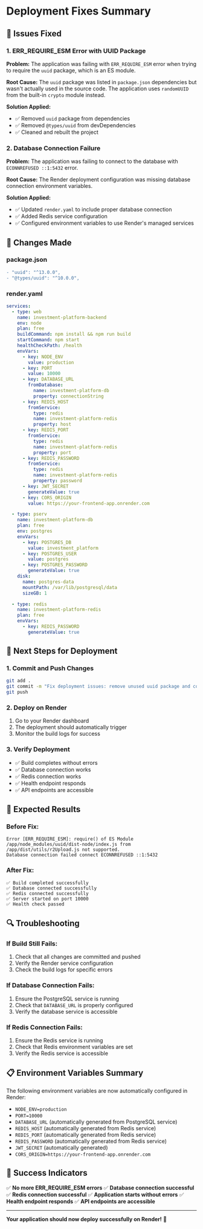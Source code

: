# Deployment Fixes Summary

## 🚨 **Issues Fixed**

### 1. **ERR_REQUIRE_ESM Error with UUID Package**
**Problem:** The application was failing with `ERR_REQUIRE_ESM` error when trying to require the `uuid` package, which is an ES module.

**Root Cause:** The `uuid` package was listed in `package.json` dependencies but wasn't actually used in the source code. The application uses `randomUUID` from the built-in `crypto` module instead.

**Solution Applied:**
- ✅ Removed `uuid` package from dependencies
- ✅ Removed `@types/uuid` from devDependencies
- ✅ Cleaned and rebuilt the project

### 2. **Database Connection Failure**
**Problem:** The application was failing to connect to the database with `ECONNREFUSED ::1:5432` error.

**Root Cause:** The Render deployment configuration was missing database connection environment variables.

**Solution Applied:**
- ✅ Updated `render.yaml` to include proper database connection
- ✅ Added Redis service configuration
- ✅ Configured environment variables to use Render's managed services

## 🔧 **Changes Made**

### **package.json**
```diff
- "uuid": "^13.0.0",
- "@types/uuid": "^10.0.0",
```

### **render.yaml**
```yaml
services:
  - type: web
    name: investment-platform-backend
    env: node
    plan: free
    buildCommand: npm install && npm run build
    startCommand: npm start
    healthCheckPath: /health
    envVars:
      - key: NODE_ENV
        value: production
      - key: PORT
        value: 10000
      - key: DATABASE_URL
        fromDatabase:
          name: investment-platform-db
          property: connectionString
      - key: REDIS_HOST
        fromService:
          type: redis
          name: investment-platform-redis
          property: host
      - key: REDIS_PORT
        fromService:
          type: redis
          name: investment-platform-redis
          property: port
      - key: REDIS_PASSWORD
        fromService:
          type: redis
          name: investment-platform-redis
          property: password
      - key: JWT_SECRET
        generateValue: true
      - key: CORS_ORIGIN
        value: https://your-frontend-app.onrender.com

  - type: pserv
    name: investment-platform-db
    plan: free
    env: postgres
    envVars:
      - key: POSTGRES_DB
        value: investment_platform
      - key: POSTGRES_USER
        value: postgres
      - key: POSTGRES_PASSWORD
        generateValue: true
    disk:
      name: postgres-data
      mountPath: /var/lib/postgresql/data
      sizeGB: 1

  - type: redis
    name: investment-platform-redis
    plan: free
    envVars:
      - key: REDIS_PASSWORD
        generateValue: true
```

## 🚀 **Next Steps for Deployment**

### **1. Commit and Push Changes**
```bash
git add .
git commit -m "Fix deployment issues: remove unused uuid package and configure database/Redis services"
git push
```

### **2. Deploy on Render**
1. Go to your Render dashboard
2. The deployment should automatically trigger
3. Monitor the build logs for success

### **3. Verify Deployment**
- ✅ Build completes without errors
- ✅ Database connection works
- ✅ Redis connection works
- ✅ Health endpoint responds
- ✅ API endpoints are accessible

## 🎯 **Expected Results**

### **Before Fix:**
```
Error [ERR_REQUIRE_ESM]: require() of ES Module /app/node_modules/uuid/dist-node/index.js from /app/dist/utils/r2Upload.js not supported.
Database connection failed connect ECONNREFUSED ::1:5432
```

### **After Fix:**
```
✅ Build completed successfully
✅ Database connected successfully
✅ Redis connected successfully
✅ Server started on port 10000
✅ Health check passed
```

## 🔍 **Troubleshooting**

### **If Build Still Fails:**
1. Check that all changes are committed and pushed
2. Verify the Render service configuration
3. Check the build logs for specific errors

### **If Database Connection Fails:**
1. Ensure the PostgreSQL service is running
2. Check that `DATABASE_URL` is properly configured
3. Verify the database service is accessible

### **If Redis Connection Fails:**
1. Ensure the Redis service is running
2. Check that Redis environment variables are set
3. Verify the Redis service is accessible

## 📋 **Environment Variables Summary**

The following environment variables are now automatically configured in Render:

- `NODE_ENV=production`
- `PORT=10000`
- `DATABASE_URL` (automatically generated from PostgreSQL service)
- `REDIS_HOST` (automatically generated from Redis service)
- `REDIS_PORT` (automatically generated from Redis service)
- `REDIS_PASSWORD` (automatically generated from Redis service)
- `JWT_SECRET` (automatically generated)
- `CORS_ORIGIN=https://your-frontend-app.onrender.com`

## 🎉 **Success Indicators**

✅ **No more ERR_REQUIRE_ESM errors**
✅ **Database connection successful**
✅ **Redis connection successful**
✅ **Application starts without errors**
✅ **Health endpoint responds**
✅ **API endpoints are accessible**

---

**Your application should now deploy successfully on Render!** 🚀
